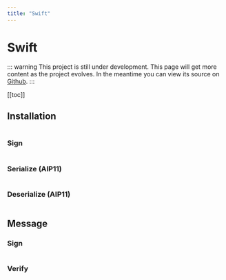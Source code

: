 ```yaml
---
title: "Swift"
---
```


# Swift

::: warning
This project is still under development. This page will get more content as the project evolves. In the meantime you can view its source on [Github](https://github.com/ArkEcosystem/swift-crypto/).
:::

[[toc]]

## Installation

```bash

```

### Sign

```swift

```

### Serialize (AIP11)

```swift

```

### Deserialize (AIP11)

```swift

```

## Message

### Sign

```swift

```

### Verify

```swift

```
